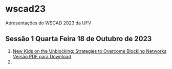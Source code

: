 # wscad23
Apresentações do WSCAD 2023 da UFV

## Sessão 1  Quarta Feira 18 de Outubro de 2023
1. [New Kids on the Unblocking: Strategies to Overcome Blocking Networks](https://docs.google.com/presentation/d/e/2PACX-1vQHErovrza-gUwYM-GROqQFRB-100wJiGCMZqPCMnFozC9pLfFdwwWugA7Z8oQ2HNDhQvx176Zjek1n/pub?start=false&loop=false&delayms=60000)  [Versão PDF para Download]()
2. 
